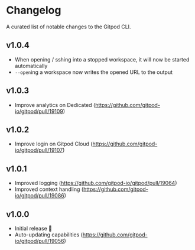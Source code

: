 # Changelog

A curated list of notable changes to the Gitpod CLI.

## v1.0.4

-  When opening / sshing into a stopped workspace, it will now be started automatically
-  `--open`ing a workspace now writes the opened URL to the output

## v1.0.3

-   Improve analytics on Dedicated (https://github.com/gitpod-io/gitpod/pull/19109)

## v1.0.2

-   Improve login on Gitpod Cloud (https://github.com/gitpod-io/gitpod/pull/19107)

## v1.0.1

-   Improved logging (https://github.com/gitpod-io/gitpod/pull/19064)
-   Improved context handling (https://github.com/gitpod-io/gitpod/pull/19086)

## v1.0.0

-   Initial release 🎉
-   Auto-updating capabilities (https://github.com/gitpod-io/gitpod/pull/19056)
